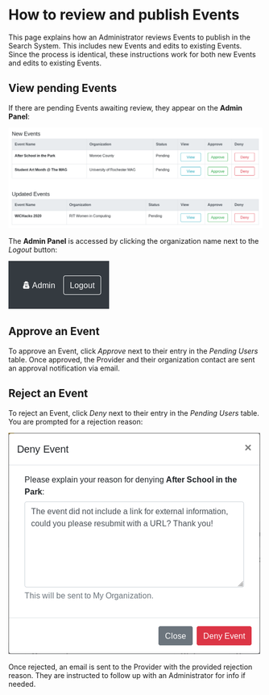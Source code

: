 How to review and publish Events
================================

This page explains how an Administrator reviews Events to publish in the Search System.
This includes new Events and edits to existing Events.
Since the process is identical, these instructions work for both new Events and edits to existing Events.


## View pending Events

If there are pending Events awaiting review, they appear on the **Admin Panel**:

![Screenshot of Events pending review by an Administrator](../../_static/user/events/admin-pending-events.png "Events pending review by an Administrator")

The **Admin Panel** is accessed by clicking the organization name next to the _Logout_ button:

![Screenshot of buttons to access Admin Panel and logout](../../_static/user/events/admin-panel-logout.png "Screenshot of buttons to access Admin Panel and logout")


## Approve an Event

To approve an Event, click _Approve_ next to their entry in the _Pending Users_ table.
Once approved, the Provider and their organization contact are sent an approval notification via email.


## Reject an Event

To reject an Event, click _Deny_ next to their entry in the _Pending Users_ table.
You are prompted for a rejection reason:

![Deny New Event modal screenshot](../../_static/user/events/admin-deny-events.png "Deny New Event modal screenshot")

Once rejected, an email is sent to the Provider with the provided rejection reason.
They are instructed to follow up with an Administrator for info if needed.

